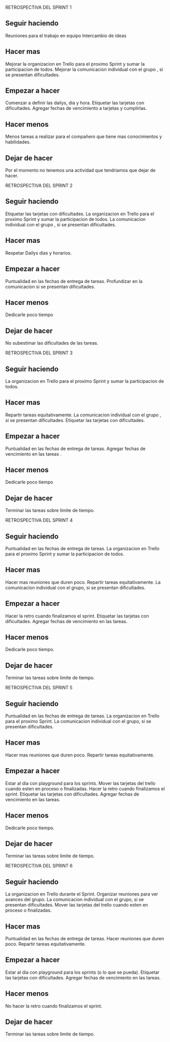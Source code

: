 RETROSPECTIVA DEL SPRINT 1

## Seguir haciendo
Reuniones para el trabajo en equipo 
Intercambio de ideas

## Hacer mas
Mejorar la organizacion en Trello para el proximo Sprint y sumar la participacion de todos.
Mejorar la comunicacion individual con el grupo , si se presentan dificultades.

## Empezar a hacer
Comenzar a definir las dailys, dia y hora.
Etiquetar las tarjetas con dificultades.
Agregar fechas de vencimiento a tarjetas y cumplirlas.

## Hacer menos
 Menos tareas a realizar para el compañero que tiene mas conocimientos y habilidades.

 ## Dejar de hacer
 Por el momento no tenemos una actividad que tendriamos que dejar de hacer.

RETROSPECTIVA DEL SPRINT 2

## Seguir haciendo
Etiquetar las tarjetas con dificultades.
La organizacion en Trello para el proximo Sprint y sumar la participacion de todos.
La comunicacion individual con el grupo , si se presentan dificultades.

## Hacer mas
Respetar Dailys dias y horarios.

## Empezar a hacer
Puntualidad en las fechas de entrega de tareas.
Profundizar en la comunicacion si se presentan dificultades.

## Hacer menos
Dedicarle poco tiempo

## Dejar de hacer
No subestimar las dificultades de las tareas.

RETROSPECTIVA DEL SPRINT 3

## Seguir haciendo
La organizacion en Trello para el proximo Sprint y sumar la participacion de todos.

## Hacer mas
Repartir tareas equitativamente.
La comunicacion individual con el grupo , si se presentan dificultades.
Etiquetar las tarjetas con dificultades.

## Empezar a hacer
Puntualidad en las fechas de entrega de tareas.
Agregar fechas de vencimiento en las tareas .

## Hacer menos
Dedicarle poco tiempo

## Dejar de hacer
Terminar las tareas sobre limite de tiempo.

RETROSPECTIVA DEL SPRINT 4

## Seguir haciendo
Puntualidad en las fechas de entrega de tareas.
La organizacion en Trello para el proximo Sprint y sumar la participacion de todos.

## Hacer mas
Hacer mas reuniones que duren poco.
Repartir tareas equitativamente.
La comunicacion individual con el grupo, si se presentan dificultades.

## Empezar a hacer
Hacer la retro cuando finalizamos el sprint.
Etiquetar las tarjetas con dificultades.
Agregar fechas de vencimiento en las tareas.

## Hacer menos
Dedicarle poco tiempo.

## Dejar de hacer
Terminar las tareas sobre limite de tiempo.


RETROSPECTIVA DEL SPRINT 5

## Seguir haciendo
Puntualidad en las fechas de entrega de tareas.
La organizacion en Trello para el proximo Sprint.
La comunicacion individual con el grupo, si se presentan dificultades.

## Hacer mas
Hacer mas reuniones que duren poco.
Repartir tareas equitativamente.

## Empezar a hacer
Estar al dia con playground para los sprints.
Mover las tarjetas del trello cuando esten en proceso o finalizadas.
Hacer la retro cuando finalizamos el sprint.
Etiquetar las tarjetas con dificultades.
Agregar fechas de vencimiento en las tareas.

## Hacer menos
Dedicarle poco tiempo.

## Dejar de hacer
Terminar las tareas sobre limite de tiempo.


RETROSPECTIVA DEL SPRINT 6

## Seguir haciendo
La organizacion en Trello durante el Sprint.
Organizar reuniones para ver avances del grupo.
La comunicacion individual con el grupo, si se presentan dificultades.
Mover las tarjetas del trello cuando esten en proceso o finalizadas.

## Hacer mas
Puntualidad en las fechas de entrega de tareas.
Hacer reuniones que duren poco.
Repartir tareas equitativamente.

## Empezar a hacer
Estar al dia con playground para los sprints (o lo que se pueda).
Etiquetar las tarjetas con dificultades.
Agregar fechas de vencimiento en las tareas.

## Hacer menos
No hacer la retro cuando finalizamos el sprint.

## Dejar de hacer
Terminar las tareas sobre limite de tiempo.